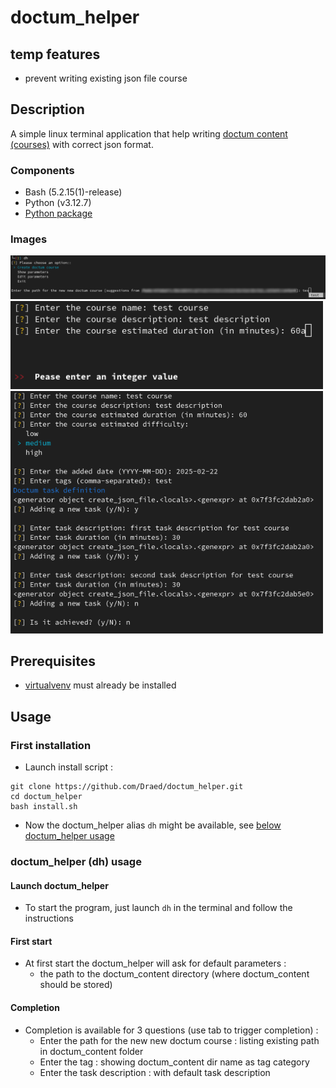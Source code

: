 # doctum_helper

## temp features 

- prevent writing existing json file course

## Description

A simple linux terminal application that help writing [doctum content (courses)](https://github.com/Draed/doctum_content) with correct json format.

### Components 

- Bash (5.2.15(1)-release)
- Python (v3.12.7)
- [Python package](./src/requirements.txt)

### Images

<img src="./images/json_file_completion.png" alt="json_file_completion" width="1000"/>
<br>
<img src="./images/validator.png" alt="validator" width="500"/>
<img src="./images/full_app.png" alt="full_app" width="500"/>

## Prerequisites 

- [virtualvenv](https://virtualenv.pypa.io/en/latest/installation.html) must already be installed

## Usage

### First installation 

- Launch install script :
```shell
git clone https://github.com/Draed/doctum_helper.git
cd doctum_helper
bash install.sh
```

- Now the doctum_helper alias `dh` might be available, see [below doctum_helper usage](#doctum_helper-usage)

### doctum_helper (dh) usage

#### Launch doctum_helper 
- To start the program, just launch `dh` in the terminal and follow the instructions

#### First start
- At first start the doctum_helper will ask for default parameters :
    - the path to the doctum_content directory (where doctum_content should be stored)

#### Completion
- Completion is available for 3 questions (use tab to trigger completion) :
    - Enter the path for the new new doctum course : listing existing path in doctum_content folder 
    - Enter the tag : showing doctum_content dir name as tag category
    - Enter the task description : with default task description